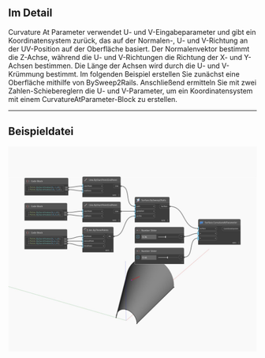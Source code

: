 ## Im Detail
Curvature At Parameter verwendet U- und V-Eingabeparameter und gibt ein Koordinatensystem zurück, das auf der Normalen-, U- und V-Richtung an der UV-Position auf der Oberfläche basiert. Der Normalenvektor bestimmt die Z-Achse, während die U- und V-Richtungen die Richtung der X- und Y-Achsen bestimmen. Die Länge der Achsen wird durch die U- und V-Krümmung bestimmt. Im folgenden Beispiel erstellen Sie zunächst eine Oberfläche mithilfe von BySweep2Rails. Anschließend ermitteln Sie mit zwei Zahlen-Schiebereglern die U- und V-Parameter, um ein Koordinatensystem mit einem CurvatureAtParameter-Block zu erstellen.
___
## Beispieldatei

![CurvatureAtParameter](./Autodesk.DesignScript.Geometry.Surface.CurvatureAtParameter_img.jpg)


